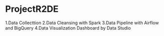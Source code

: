 # ProjectR2DE
1.Data Collecttion
2.Data Cleansing with Spark
3.Data Pipeline with Airflow and BigQuery
4.Data Visualization Dashboard by Data Studio
